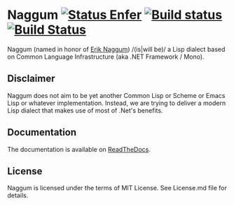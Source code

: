 Naggum [![Status Enfer][status-enfer]][andivionian-status-classifier] [![Build status][build-status-appveyor]][appveyor] [![Build Status][build-status-travis]][travis]
======
Naggum (named in honor of [Erik Naggum][eric-naggum]) /(is|will be)/ a Lisp
dialect based on Common Language Infrastructure (aka .NET Framework / Mono).

## Disclaimer

Naggum does not aim to be yet another Common Lisp or Scheme or Emacs Lisp or
whatever implementation. Instead, we are trying to deliver a modern Lisp dialect
that makes use of most of .Net's benefits.

## Documentation

The documentation is available on [ReadTheDocs][read-the-docs].

## License

Naggum is licensed under the terms of MIT License. See License.md file for
details.

[andivionian-status-classifier]: https://github.com/ForNeVeR/andivionian-status-classifier
[appveyor]: https://ci.appveyor.com/project/ForNeVeR/naggum/branch/develop
[eric-naggum]: https://en.wikipedia.org/wiki/Erik_Naggum
[read-the-docs]: http://naggum.readthedocs.org/
[travis]: https://travis-ci.org/codingteam/naggum

[build-status-appveyor]: https://ci.appveyor.com/api/projects/status/ulgo3ry7eudc5d7a/branch/develop?svg=true
[build-status-travis]: https://travis-ci.org/codingteam/naggum.svg?branch=develop
[status-enfer]: https://img.shields.io/badge/status-enfer-orange.svg
